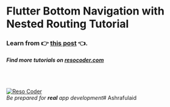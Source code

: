 # Flutter Bottom Navigation with Nested Routing Tutorial

### Learn from :point_right: [this post](https://resocoder.com/flutter-bottom-nav-routing) :point_left:.

#### _Find more tutorials on [resocoder.com](https://resocoder.com)_

<br />
<br />

[![Reso Coder](https://resocoder.com/wp-content/uploads/2019/09/logo_with_text_signature.png)](https://resocoder.com)
<br />
_Be prepared for **real** app development_# Ashrafulaid
